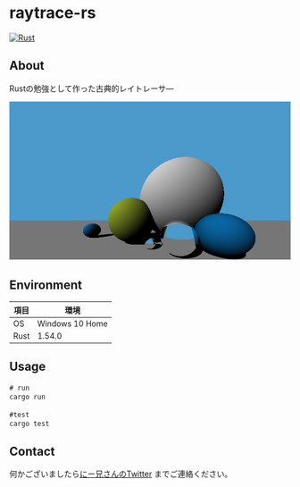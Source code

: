 # raytrace-rs

[![Rust](https://github.com/drumath2237/raytrace-rs/actions/workflows/rust.yml/badge.svg)](https://github.com/drumath2237/raytrace-rs/actions/workflows/rust.yml)

## About

Rustの勉強として作った古典的レイトレーサ―

![img](./docs/image.png)

## Environment

|項目|環境|
|---|---|
|OS|Windows 10 Home|
|Rust|1.54.0|

## Usage

```shell
# run
cargo run

#test
cargo test
```

## Contact

何かございましたら[にー兄さんのTwitter](https://twitter.com/ninisan_drumath)
までご連絡ください。